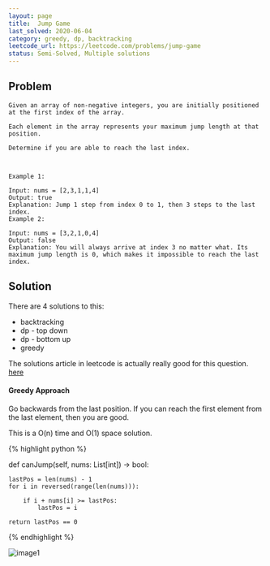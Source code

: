 ```yaml
---
layout: page
title:  Jump Game
last_solved: 2020-06-04
category: greedy, dp, backtracking
leetcode_url: https://leetcode.com/problems/jump-game
status: Semi-Solved, Multiple solutions
---
```


Problem
-------

```
Given an array of non-negative integers, you are initially positioned at the first index of the array.

Each element in the array represents your maximum jump length at that position.

Determine if you are able to reach the last index.

 

Example 1:

Input: nums = [2,3,1,1,4]
Output: true
Explanation: Jump 1 step from index 0 to 1, then 3 steps to the last index.
Example 2:

Input: nums = [3,2,1,0,4]
Output: false
Explanation: You will always arrive at index 3 no matter what. Its maximum jump length is 0, which makes it impossible to reach the last index.

```

Solution
----------

There are 4 solutions to this:
- backtracking
- dp - top down
- dp - bottom up
- greedy


The solutions article in leetcode is actually really good for this question. [here](https://leetcode.com/problems/jump-game/solution/)

#### Greedy Approach

Go backwards from the last position. If you can reach the first element from the last element, then you are good.

This is a O(n) time and O(1) space solution.

{% highlight python %}

def canJump(self, nums: List[int]) -> bool:
    
    lastPos = len(nums) - 1
    for i in reversed(range(len(nums))):
        
        if i + nums[i] >= lastPos:
            lastPos = i
    
    return lastPos == 0

{% endhighlight %}


![image1]()
